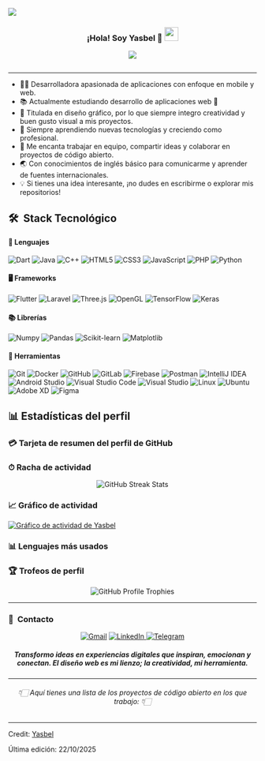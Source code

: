![](https://github.com/halfrost/halfrost/blob/master/icons/header_.png)


<h3 align="center">
  ¡Hola! Soy Yasbel 🚀
  <img src="https://media.giphy.com/media/hvRJCLFzcasrR4ia7z/giphy.gif" width="28">
</h3>

<p align="center">
  <a href="https://github.com/DenverCoder1/readme-typing-svg">
    <img src="https://readme-typing-svg.herokuapp.com/?lines=Desarrolladora+de+aplicaciones;Estudiante+de+web;Creativa+y+entusiasta+del+dise%C3%B1o+gr%C3%A1fico;Espíritu+innovador;Siempre+aprendiendo+cosas+nuevas;Ingl%C3%A9s+b%C3%A1sico&font=Fira%20Code&center=true&width=440&height=45">
  </a>
</p>

<p align="center">
  <a href="https://github.com/yasbel20/" align="center">
    <img align="center" alt="" src="https://visitor-badge.laobi.icu/badge?page_id=yasbel20.yasbel20">
  </a>
</p>

---

- 👩‍💻 Desarrolladora apasionada de aplicaciones con enfoque en mobile y web. 
- 📚 Actualmente estudiando desarrollo de aplicaciones web 🚀
- 🎨 Titulada en diseño gráfico, por lo que siempre integro creatividad y buen gusto visual a mis proyectos.
- 🌱 Siempre aprendiendo nuevas tecnologías y creciendo como profesional.
- 🔗 Me encanta trabajar en equipo, compartir ideas y colaborar en proyectos de código abierto.
- 🌏 Con conocimientos de inglés básico para comunicarme y aprender de fuentes internacionales.
- 💡 Si tienes una idea interesante, ¡no dudes en escribirme o explorar mis repositorios!

## 🛠 &nbsp;Stack Tecnológico

#### 🔧 Lenguajes

![Dart](https://img.shields.io/badge/Dart-%230175C2.svg?style=for-the-badge&logo=dart&logoColor=white)
![Java](https://img.shields.io/badge/java-%23ED8B00.svg?style=for-the-badge&logo=openjdk&logoColor=white)
![C++](https://img.shields.io/badge/c++-%2300599C.svg?style=for-the-badge&logo=c%2B%2B&logoColor=white)
![HTML5](https://img.shields.io/badge/html5-%23E34F26.svg?style=for-the-badge&logo=html5&logoColor=white)
![CSS3](https://img.shields.io/badge/css3-%231572B6.svg?style=for-the-badge&logo=css3&logoColor=white)
![JavaScript](https://img.shields.io/badge/JavaScript-%23323330.svg?style=for-the-badge&logo=javascript&logoColor=F7DF1E)
![PHP](https://img.shields.io/badge/PHP-%23777BB4.svg?style=for-the-badge&logo=php&logoColor=white)
![Python](https://img.shields.io/badge/Python-%2314354C.svg?style=for-the-badge&logo=python&logoColor=white)

#### 🖥️ Frameworks

![Flutter](https://img.shields.io/badge/flutter-%2302569B.svg?style=for-the-badge&logo=flutter&logoColor=white)
![Laravel](https://img.shields.io/badge/Laravel-%23FF2D20.svg?style=for-the-badge&logo=laravel&logoColor=white)
![Three.js](https://img.shields.io/badge/Three.js-%23000000.svg?style=for-the-badge&logo=three.js&logoColor=white)
![OpenGL](https://img.shields.io/badge/OpenGL-%23FFFFFF.svg?style=for-the-badge&logo=opengl)
![TensorFlow](https://img.shields.io/badge/TensorFlow-%23FF6F00.svg?style=for-the-badge&logo=tensorflow&logoColor=white)
![Keras](https://img.shields.io/badge/Keras-%23D00000.svg?style=for-the-badge&logo=keras&logoColor=white)

#### 📚 Librerías

![Numpy](https://img.shields.io/badge/NumPy-%23013243.svg?style=for-the-badge&logo=numpy&logoColor=white)
![Pandas](https://img.shields.io/badge/Pandas-%23150458.svg?style=for-the-badge&logo=pandas&logoColor=white)
![Scikit-learn](https://img.shields.io/badge/scikit--learn-%23F7931E.svg?style=for-the-badge&logo=scikit-learn&logoColor=white)
![Matplotlib](https://img.shields.io/badge/Matplotlib-%23E20000.svg?style=for-the-badge&logo=matplotlib&logoColor=white)

#### 🔧 Herramientas

![Git](https://img.shields.io/badge/git-%23F05033.svg?style=for-the-badge&logo=git&logoColor=white)
![Docker](https://img.shields.io/badge/Docker-%230db7ed.svg?style=for-the-badge&logo=docker&logoColor=white)
![GitHub](https://img.shields.io/badge/github-%23121011.svg?style=for-the-badge&logo=github&logoColor=white)
![GitLab](https://img.shields.io/badge/gitlab-%23121011.svg?style=for-the-badge&logo=gitlab&logoColor=yello)
![Firebase](https://img.shields.io/badge/Firebase-%23FFCA28.svg?style=for-the-badge&logo=firebase&logoColor=black)
![Postman](https://img.shields.io/badge/Postman-%23FF6C37.svg?style=for-the-badge&logo=postman&logoColor=white)
![IntelliJ IDEA](https://img.shields.io/badge/IntelliJIDEA-000000.svg?style=for-the-badge&logo=intellij-idea&logoColor=white)
![Android Studio](https://img.shields.io/badge/Android%20Studio-%23000000.svg?style=for-the-badge&logo=android-studio&logoColor=3DDC84)
![Visual Studio Code](https://img.shields.io/badge/Visual%20Studio%20Code-0078d7.svg?style=for-the-badge&logo=visual-studio-code&logoColor=white)
![Visual Studio](https://img.shields.io/badge/Visual%20Studio-5C2D91.svg?style=for-the-badge&logo=visual-studio&logoColor=white)
![Linux](https://img.shields.io/badge/Linux-FCC624?style=for-the-badge&logo=linux&logoColor=black)
![Ubuntu](https://img.shields.io/badge/Ubuntu-E95420?style=for-the-badge&logo=ubuntu&logoColor=white)
![Adobe XD](https://img.shields.io/badge/Adobe%20XD-%23FF61F6.svg?style=for-the-badge&logo=adobe%20xd&logoColor=white)
![Figma](https://img.shields.io/badge/Figma-%23F24E1E.svg?style=for-the-badge&logo=figma&logoColor=white)

## 📊 Estadísticas del perfil

<div align="center">
<!-- Aquí puedes añadir gráficos de actividad, rachas, etc. -->
</div>
 
### 💳 Tarjeta de resumen del perfil de GitHub

<div align="center">
<!-- Aquí va tu profile summary card -->
</div>
 
### ⏱ Racha de actividad

<div align="center">
  <img src="http://github-readme-streak-stats.herokuapp.com?user=yasbel20&theme=dracula&background=1E2B3C&border=B2E0FF&stroke=000439&ring=95CCFF&fire=95CCFF&currStreakNum=95CCFF&sideNums=95CCFF&currStreakLabel=95CCFF&sideLabels=95CCFF&dates=FFFFFF" alt="GitHub Streak Stats"/>
</div>

 
### 📈 Gráfico de actividad

[![Gráfico de actividad de Yasbel](https://github-readme-activity-graph.vercel.app/graph?username=yasbel20&theme=react-dark)](https://github.com/ashutosh00710/github-readme-activity-graph)

### 📊 Lenguajes más usados

<div align="center">
<!-- Aquí puedes añadir tu most-used-language -->
</div>
 
### 🏆 Trofeos de perfil

<div align="center">
  <img src="https://github-profile-trophy.vercel.app/?username=yasbel20&theme=onedark&title=-Reviews&no-frame=true&margin-w=4&margin-h=4" alt="GitHub Profile Trophies"/>
</div>


---

### 🔗 &nbsp;Contacto

<div align="center">
<a href="mailto:yasbejos18@gmail.com"><img alt="Gmail" src="https://img.shields.io/badge/Gmail-D14836?style=for-the-badge&logo=gmail&logoColor=white" /></a>
<a href="https://www.linkedin.com/in/joselin-yasbel-olivares-soto-831869328/" target="_blank">
  <img alt="LinkedIn" src="https://img.shields.io/badge/LinkedIn-0A66C2?style=for-the-badge&logo=linkedin&logoColor=white"/>
</a>
<a href="https://t.me/yasbel20"><img alt="Telegram" src="https://img.shields.io/badge/Telegram-2CA5E0?style=for-the-badge&logo=telegram&logoColor=white" /></a>
</div>

<h5 align="center">Transformo ideas en experiencias digitales que inspiran, emocionan y conectan. El diseño web es mi lienzo; la creatividad, mi herramienta.</h5>

---

<h6 align="center">👇🏻 Aquí tienes una lista de los proyectos de código abierto en los que trabajo: 👇🏻</h6>

------

Credit: [Yasbel](https://github.com/yasbel20)

Última edición: 22/10/2025
